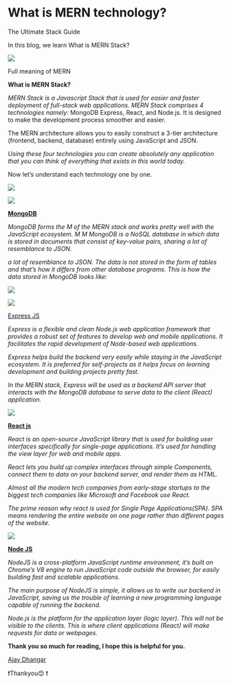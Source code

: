 # What is MERN technology?

The Ultimate Stack Guide

In this blog, we learn What is MERN Stack?

![](https://cdn.hashnode.com/res/hashnode/image/upload/v1671949241916/PiSt-UQMY.png)

Full meaning of MERN

**What is MERN Stack?**

*MERN Stack is a Javascript Stack that is used for easier and faster deployment of full-stack web applications. MERN Stack comprises 4 technologies namely:* MongoDB Express, React, and Node.js. It is designed to make the development process smoother and easier.

The MERN architecture allows you to easily construct a 3-tier architecture (frontend, backend, database) entirely using JavaScript and JSON.

*Using these four technologies you can create absolutely any application that you can think of everything that exists in this world today.*

Now let’s understand each technology one by one.

![](https://cdn.hashnode.com/res/hashnode/image/upload/v1671949243446/LqMPmUHL-.png)

![](https://cdn.hashnode.com/res/hashnode/image/upload/v1671949245055/y7TMUrpLW.png)

[**MongoDB**](https://www.mongodb.com/)

*MongoDB forms the M of the MERN stack and works pretty well with the JavaScript ecosystem. M M MongoDB is a NoSQL database in which data is stored in documents that consist of key-value pairs, sharing a lot of resemblance to JSON.*

*a lot of resemblance to JSON. The data is not stored in the form of tables and that’s how it differs from other database programs. This is how the data stored in MongoDB looks like:*

![](https://cdn.hashnode.com/res/hashnode/image/upload/v1671949246620/SmFgIb77E.png)

![](https://cdn.hashnode.com/res/hashnode/image/upload/v1671949248309/EbvxnzYbI.png)

[Express JS](https://expressjs.com/)

*Express is a flexible and clean Node.js web application framework that provides a robust set of features to develop web and mobile applications. It facilitates the rapid development of Node-based web applications.*

*Express helps build the backend very easily while staying in the JavaScript ecosystem. It is preferred for self-projects as it helps focus on learning development and building projects pretty fast.*

*In the MERN stack, Express will be used as a backend API server that interacts with the MongoDB database to serve data to the client (React) application.*

![](https://cdn.hashnode.com/res/hashnode/image/upload/v1671949249863/LZfM7ekYh.png)

[**React js**](https://reactjs.org/)

*React is an open-source JavaScript library that is used for building user interfaces specifically for single-page applications. It’s used for handling the view layer for web and mobile apps.*

*React lets you build up complex interfaces through simple Components, connect them to data on your backend server, and render them as HTML.*

*Almost all the modern tech companies from early-stage startups to the biggest tech companies like Microsoft and Facebook use React.*

*The prime reason why react is used for Single Page Applications(SPA). SPA means rendering the entire website on one page rather than different pages of the website.*

![](https://cdn.hashnode.com/res/hashnode/image/upload/v1671949251264/oqPGj23ZC.png)

[**Node JS**](https://nodejs.org/en/)

*NodeJS is a cross-platform JavaScript runtime environment, it’s built on Chrome’s V8 engine to run JavaScript code outside the browser, for easily building fast and scalable applications.*

*The main purpose of NodeJS is simple, it allows us to write our backend in JavaScript, saving us the trouble of learning a new programming language capable of running the backend.*

*Node.js is the platform for the application layer (logic layer). This will not be visible to the clients. This is where client applications (React) will make requests for data or webpages.*

**Thank you so much for reading, I hope this is helpful for you.**

[Ajay Dhangar](https://medium.com/u/51e2e016e988)

❗Thankyou😊 ❗